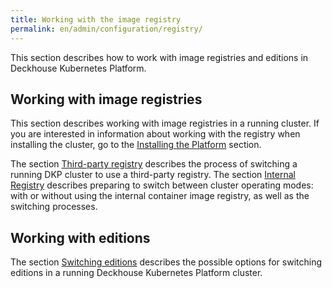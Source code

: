 ```yaml
---
title: Working with the image registry
permalink: en/admin/configuration/registry/
---
```


This section describes how to work with image registries and editions in Deckhouse Kubernetes Platform.

## Working with image registries

This section describes working with image registries in a running cluster. If you are interested in information about working with the registry when installing the cluster, go to the [Installing the Platform](../../../installing) section.

The section [Third-party registry](../registry/third-party.html) describes the process of switching a running DKP cluster to use a third-party registry.
The section [Internal Registry](../registry/internal.html) describes preparing to switch between cluster operating modes: with or without using the internal container image registry, as well as the switching processes.

## Working with editions

The section [Switching editions](../registry/switching-editions.html) describes the possible options for switching editions in a running Deckhouse Kubernetes Platform cluster.
